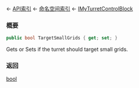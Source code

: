 ← [API索引](Api-Index) ← [命名空间索引](Namespace-Index) ← [IMyTurretControlBlock](SpaceEngineers.Game.ModAPI.Ingame.IMyTurretControlBlock)

### 概要

```csharp
public bool TargetSmallGrids { get; set; }
```

Gets or Sets if the turret should target small grids.

### 返回

[bool](https://docs.microsoft.com/en-us/dotnet/api/System.Boolean?view=netframework-4.6)

